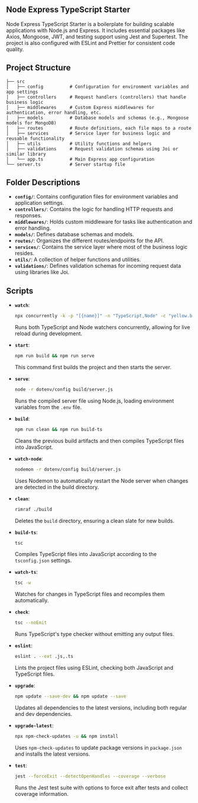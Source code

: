## Node Express TypeScript Starter
Node Express TypeScript Starter is a boilerplate for building scalable applications with Node.js and Express. It includes essential packages like Axios, Mongoose, JWT, and testing support using Jest and Supertest. The project is also configured with ESLint and Prettier for consistent code quality.

## Project Structure

```
├── src
│   ├── config          # Configuration for environment variables and app settings
│   ├── controllers     # Request handlers (controllers) that handle business logic
│   ├── middlewares     # Custom Express middlewares for authentication, error handling, etc.
│   ├── models          # Database models and schemas (e.g., Mongoose models for MongoDB)
│   ├── routes          # Route definitions, each file maps to a route
│   ├── services        # Service layer for business logic and reusable functionality
│   ├── utils           # Utility functions and helpers
│   ├── validations     # Request validation schemas using Joi or similar library
│   └── app.ts          # Main Express app configuration
└── server.ts           # Server startup file
```

## Folder Descriptions

- **`config/`**: Contains configuration files for environment variables and application settings.
- **`controllers/`**: Contains the logic for handling HTTP requests and responses.
- **`middlewares/`**: Holds custom middleware for tasks like authentication and error handling.
- **`models/`**: Defines database schemas and models.
- **`routes/`**: Organizes the different routes/endpoints for the API.
- **`services/`**: Contains the service layer where most of the business logic resides.
- **`utils/`**: A collection of helper functions and utilities.
- **`validations/`**: Defines validation schemas for incoming request data using libraries like Joi.

## Scripts

- **`watch`**: 
  ```bash
  npx concurrently -k -p "[{name}]" -n "TypeScript,Node" -c "yellow.bold,cyan.bold,green.bold" "npm run watch-ts" "npm run watch-node"
  ```
  Runs both TypeScript and Node watchers concurrently, allowing for live reload during development.

- **`start`**: 
  ```bash
  npm run build && npm run serve
  ```
  This command first builds the project and then starts the server.

- **`serve`**: 
  ```bash
  node -r dotenv/config build/server.js
  ```
  Runs the compiled server file using Node.js, loading environment variables from the `.env` file.

- **`build`**: 
  ```bash
  npm run clean && npm run build-ts
  ```
  Cleans the previous build artifacts and then compiles TypeScript files into JavaScript.

- **`watch-node`**: 
  ```bash
  nodemon -r dotenv/config build/server.js
  ```
  Uses Nodemon to automatically restart the Node server when changes are detected in the build directory.

- **`clean`**: 
  ```bash
  rimraf ./build
  ```
  Deletes the `build` directory, ensuring a clean slate for new builds.

- **`build-ts`**: 
  ```bash
  tsc
  ```
  Compiles TypeScript files into JavaScript according to the `tsconfig.json` settings.

- **`watch-ts`**: 
  ```bash
  tsc -w
  ```
  Watches for changes in TypeScript files and recompiles them automatically.

- **`check`**: 
  ```bash
  tsc --noEmit
  ```
  Runs TypeScript's type checker without emitting any output files.

- **`eslint`**: 
  ```bash
  eslint . --ext .js,.ts
  ```
  Lints the project files using ESLint, checking both JavaScript and TypeScript files.

- **`upgrade`**: 
  ```bash
  npm update --save-dev && npm update --save
  ```
  Updates all dependencies to the latest versions, including both regular and dev dependencies.

- **`upgrade-latest`**: 
  ```bash
  npx npm-check-updates -u && npm install
  ```
  Uses `npm-check-updates` to update package versions in `package.json` and installs the latest versions.

- **`test`**: 
  ```bash
  jest --forceExit --detectOpenHandles --coverage --verbose
  ```
  Runs the Jest test suite with options to force exit after tests and collect coverage information.